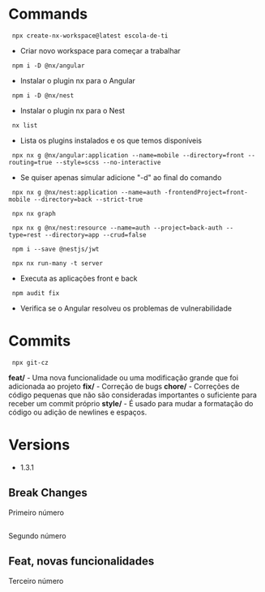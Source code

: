 # Commands

```
 npx create-nx-workspace@latest escola-de-ti
```
-  Criar novo workspace para começar a trabalhar
```
 npm i -D @nx/angular
```
- Instalar o plugin nx para o Angular
```
 npm i -D @nx/nest
```
- Instalar o plugin nx para o Nest
```
 nx list
```
- Lista os plugins instalados e os que temos disponíveis
```
 npx nx g @nx/angular:application --name=mobile --directory=front --routing=true --style=scss --no-interactive
```
- Se quiser apenas simular adicione "-d" ao final do comando
```
 npx nx g @nx/nest:application --name=auth -frontendProject=front-mobile --directory=back --strict-true
```
```
 npx nx graph
```
```
 npx nx g @nx/nest:resource --name=auth --project=back-auth --type=rest --directory=app --crud=false
```
```
 npm i --save @nestjs/jwt
```
```
 npx nx run-many -t server
```
- Executa as aplicações front e back
```
 npm audit fix
```
- Verifica se o Angular resolveu os problemas de vulnerabilidade 

# Commits
```
 npx git-cz
```

**feat/**  - Uma nova funcionalidade ou uma modificação grande que foi adicionada ao projeto
**fix/**  - Correção de bugs
**chore/** - Correções de código pequenas que não são consideradas importantes o suficiente para receber um commit próprio
**style/** - É usado para mudar a formatação do código ou adição de newlines e espaços.

# Versions
- 1.3.1
## Break Changes
Primeiro número

##
Segundo número

## Feat, novas funcionalidades
Terceiro número
